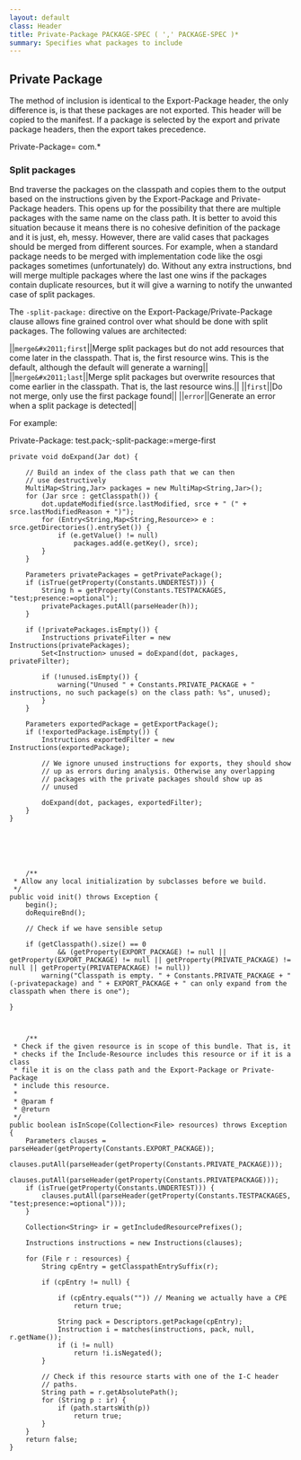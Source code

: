 ```yaml
---
layout: default
class: Header
title: Private-Package PACKAGE-SPEC ( ',' PACKAGE-SPEC )* 
summary: Specifies what packages to include
---
```

## Private Package
The method of inclusion is identical to the Export-Package header, the only difference is, is that these packages are not exported. This header will be copied to the manifest. If a package is selected by the export and private package headers, then the export takes precedence.

  Private-Package= com.*



### Split packages
Bnd traverse the packages on the classpath and copies them to the output based on the instructions given by the Export-Package and Private-Package headers. This opens up for the possibility that there are multiple packages with the same name on the class path. It is better to avoid this situation because it means there is no cohesive definition of the package and it is just, eh, messy. However, there are valid cases that packages should be merged from different sources. For example, when a standard package needs to be merged with implementation code like the osgi packages sometimes (unfortunately) do. Without any extra instructions, bnd will merge multiple packages where the last one wins if the packages contain duplicate resources, but it will give a warning to notify the unwanted case of split packages.

The `-split-package:` directive on the Export-Package/Private-Package clause allows fine grained control over what should be done with split packages. The following values are architected:

||`merge&#x2011;first`||Merge split packages but do not add resources that come later in the classpath. That is, the first resource wins. This is the default, although the default will generate a warning||
||`merge&#x2011;last`||Merge split packages but overwrite resources that come earlier in the classpath. That is, the last resource wins.||
||`first`||Do not merge, only use the first package found||
||`error`||Generate an error when a split package is detected||

For example:

  Private-Package: test.pack;-split-package:=merge-first






	private void doExpand(Jar dot) {

		// Build an index of the class path that we can then
		// use destructively
		MultiMap<String,Jar> packages = new MultiMap<String,Jar>();
		for (Jar srce : getClasspath()) {
			dot.updateModified(srce.lastModified, srce + " (" + srce.lastModifiedReason + ")");
			for (Entry<String,Map<String,Resource>> e : srce.getDirectories().entrySet()) {
				if (e.getValue() != null)
					packages.add(e.getKey(), srce);
			}
		}

		Parameters privatePackages = getPrivatePackage();
		if (isTrue(getProperty(Constants.UNDERTEST))) {
			String h = getProperty(Constants.TESTPACKAGES, "test;presence:=optional");
			privatePackages.putAll(parseHeader(h));
		}

		if (!privatePackages.isEmpty()) {
			Instructions privateFilter = new Instructions(privatePackages);
			Set<Instruction> unused = doExpand(dot, packages, privateFilter);

			if (!unused.isEmpty()) {
				warning("Unused " + Constants.PRIVATE_PACKAGE + " instructions, no such package(s) on the class path: %s", unused);
			}
		}

		Parameters exportedPackage = getExportPackage();
		if (!exportedPackage.isEmpty()) {
			Instructions exportedFilter = new Instructions(exportedPackage);

			// We ignore unused instructions for exports, they should show
			// up as errors during analysis. Otherwise any overlapping
			// packages with the private packages should show up as
			// unused

			doExpand(dot, packages, exportedFilter);
		}
	}

	
	
	
	
	
		/**
	 * Allow any local initialization by subclasses before we build.
	 */
	public void init() throws Exception {
		begin();
		doRequireBnd();

		// Check if we have sensible setup

		if (getClasspath().size() == 0
				&& (getProperty(EXPORT_PACKAGE) != null || getProperty(EXPORT_PACKAGE) != null || getProperty(PRIVATE_PACKAGE) != null || getProperty(PRIVATEPACKAGE) != null))
			warning("Classpath is empty. " + Constants.PRIVATE_PACKAGE + " (-privatepackage) and " + EXPORT_PACKAGE + " can only expand from the classpath when there is one");

	}
	
	
	
		/**
	 * Check if the given resource is in scope of this bundle. That is, it
	 * checks if the Include-Resource includes this resource or if it is a class
	 * file it is on the class path and the Export-Package or Private-Package
	 * include this resource.
	 *
	 * @param f
	 * @return
	 */
	public boolean isInScope(Collection<File> resources) throws Exception {
		Parameters clauses = parseHeader(getProperty(Constants.EXPORT_PACKAGE));
		clauses.putAll(parseHeader(getProperty(Constants.PRIVATE_PACKAGE)));
		clauses.putAll(parseHeader(getProperty(Constants.PRIVATEPACKAGE)));
		if (isTrue(getProperty(Constants.UNDERTEST))) {
			clauses.putAll(parseHeader(getProperty(Constants.TESTPACKAGES, "test;presence:=optional")));
		}

		Collection<String> ir = getIncludedResourcePrefixes();

		Instructions instructions = new Instructions(clauses);

		for (File r : resources) {
			String cpEntry = getClasspathEntrySuffix(r);

			if (cpEntry != null) {

				if (cpEntry.equals("")) // Meaning we actually have a CPE
					return true;

				String pack = Descriptors.getPackage(cpEntry);
				Instruction i = matches(instructions, pack, null, r.getName());
				if (i != null)
					return !i.isNegated();
			}

			// Check if this resource starts with one of the I-C header
			// paths.
			String path = r.getAbsolutePath();
			for (String p : ir) {
				if (path.startsWith(p))
					return true;
			}
		}
		return false;
	}
	